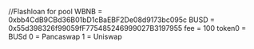 //Flashloan for pool
WBNB = 0xbb4CdB9CBd36B01bD1cBaEBF2De08d9173bc095c
BUSD = 0x55d398326f99059fF775485246999027B3197955
fee = 100
token0 = BUSd
0 = Pancaswap
1 = Uniswap